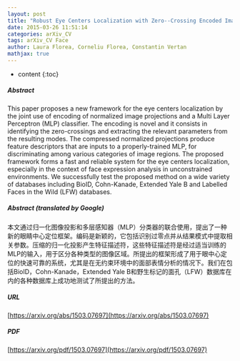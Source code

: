 ```yaml
---
layout: post
title: "Robust Eye Centers Localization with Zero--Crossing Encoded Image Projections"
date: 2015-03-26 11:51:14
categories: arXiv_CV
tags: arXiv_CV Face
author: Laura Florea, Corneliu Florea, Constantin Vertan
mathjax: true
---
```


* content
{:toc}

##### Abstract
This paper proposes a new framework for the eye centers localization by the joint use of encoding of normalized image projections and a Multi Layer Perceptron (MLP) classifier. The encoding is novel and it consists in identifying the zero-crossings and extracting the relevant parameters from the resulting modes. The compressed normalized projections produce feature descriptors that are inputs to a properly-trained MLP, for discriminating among various categories of image regions. The proposed framework forms a fast and reliable system for the eye centers localization, especially in the context of face expression analysis in unconstrained environments. We successfully test the proposed method on a wide variety of databases including BioID, Cohn-Kanade, Extended Yale B and Labelled Faces in the Wild (LFW) databases.

##### Abstract (translated by Google)
本文通过归一化图像投影和多层感知器（MLP）分类器的联合使用，提出了一种新的眼睛中心定位框架。编码是新颖的，它包括识别过零点并从结果模式中提取相关参数。压缩的归一化投影产生特征描述符，这些特征描述符是经过适当训练的MLP的输入，用于区分各种类型的图像区域。所提出的框架形成了用于眼中心定位的快速可靠的系统，尤其是在无约束环境中的面部表情分析的情况下。我们在包括BioID，Cohn-Kanade，Extended Yale B和野生标记的面孔（LFW）数据库在内的各种数据库上成功地测试了所提出的方法。

##### URL
[https://arxiv.org/abs/1503.07697](https://arxiv.org/abs/1503.07697)

##### PDF
[https://arxiv.org/pdf/1503.07697](https://arxiv.org/pdf/1503.07697)

